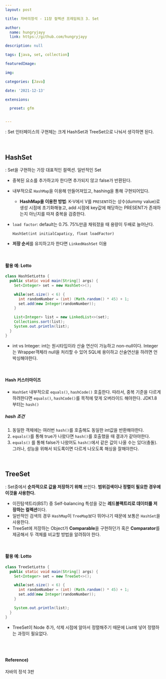 ```yaml
---
layout: post

title: 자바의정석 - 11장 컬렉션 프레임워크 3. Set

author: 
  name: hungryjayy
  link: https://github.com/hungryjayy

description: null

tags: [java, set, collection]

featuredImage: 

img: 

categories: [Java]

date: '2021-12-13'

extensions:

  preset: gfm


---
```


: Set 인터페이스의 구현체는 크게 HashSet과 TreeSet으로 나눠서 생각하면 된다.

<br>

## HashSet

: Set을 구현하는 가장 대표적인 컬렉션. 일반적인 Set

* 중복된 요소를 추가하고자 한다면 추가되지 않고 false가 반환된다.

* 내부적으로 `HashMap`을 이용해 만들어져있고, hashing을 통해 구현되어있다.

  * **HashMap을 이용한 방법**: K-V에서 V를 `PRESENT`라는 상수(dummy value)로 생성 시점에 초기화해놓고, add 시점에 key값에 해당하는 PRESENT가 존재하는지 아닌지를 따져 중복을 검증한다.

* `load factor`: default는 0.75. 75%만큼 채워졌을 때 용량이 두배로 늘어난다.

  `HashSet(int initialCapaticy, float loadFactor)`

* **저장 순서**를 유지하고자 한다면 `LinkedHashSet` 이용

<br>

#### 활용 예: Lotto

```java
class HashSetLotto {
  public static void main(String[] args) {
    Set<Integer> set = new HashSet<>();

    while(set.size() < 6) {
      int randomNumber = (int) (Math.random() * 45) + 1;
      set.add(new Integer(randomNumber));
    }

    List<Integer> list = new LinkedList<>(set);
    Collections.sort(list);
    System.out.println(list);
  }
}

```

* int vs Integer: int는 원시타입이라 산술 연산이 가능하고 non-null이다. Integer는 Wrapper객체라 null을 처리할 수 있어 SQL에 용이하고 산술연산을 하려면 언박싱해야한다.

<br>

#### Hash 커스터마이즈

* `HashSet` 내부적으로 `equals()`, `hashCode()` 호출한다. 따라서, 중복 기준을 다르게 하려한다면 `equals()`, `hashCode()`를 목적에 맞게 오버라이드 해야한다. JDK1.8부터는 `hash()`

##### hash 조건

1. 동일한 객체에는 여러번 `hash()`를 호출해도 동일한 int값을 반환해야한다.
2. `equals()`를 통해 true가 나왔다면 `hash()`를 호출했을 때 결과가 같아야한다.
3. `equals()` 를 통해 false가 나왔어도 `hash()`에서 같은 값이 나올 수는 있다(충돌). 그러나, 성능을 위해서 되도록이면 다르게 나오도록 해싱을 잘해야한다.

<br>

## TreeSet

: Set중에서 **순차적으로 값을 저장하기 위해** 쓰인다. **범위검색이나 정렬이 필요한 경우에 이것을 사용한다.**

* 이진탐색트리(BST) 중 Self-balancing 특성을 갖는 **레드블랙트리로 데이터를 저장하는 컬렉션**이다.
* 일반적인 검색의 경우 `HashMap`이 `TreeMap`보다 뛰어나기 때문에 보통은 `HashSet`을 사용한다.
* TreeSet에 저장하는 Object가 **Comparable**을 구현하던가 혹은 **Comparator**를 제공해서 두 객체를 비교할 방법을 알려줘야 한다.

<br>

#### 활용 예: Lotto

``` java
class TreeSetLotto {
  public static void main(String[] args) {
    Set<Integer> set = new TreeSet<>();

    while(set.size() < 6) {
      int randomNumber = (int) (Math.random() * 45) + 1;
      set.add(new Integer(randomNumber));
    }

    System.out.println(list);
  }
}
```

* TreeSet이 Node 추가, 삭제 시점에 알아서 정렬해주기 때문에 List에 넣어 정렬하는 과정이 필요없다.

<br><br>

#### Reference)

자바의 정석 3판